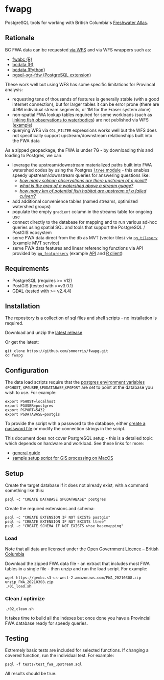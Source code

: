 # fwapg

PostgreSQL tools for working with British Columbia's [Freshwater Atlas](https://www2.gov.bc.ca/gov/content/data/geographic-data-services/topographic-data/freshwater).

## Rationale

BC FWA data can be requested [via WFS](https://openmaps.gov.bc.ca/geo/pub/wfs?service=WFS&version=2.0.0&request=GetFeature&typeName=WHSE_BASEMAPPING.FWA_LAKES_POLY&outputFormat=json&SRSNAME=epsg%3A3005&CQL_FILTER=GNIS_NAME_1=%27Quamichan%20Lake%27) and via WFS wrappers such as:

- [fwabc (R)](https://github.com/poissonconsulting/fwabc)
- [bcdata (R)](https://github.com/bcgov/bcdata)
- [bcdata (Python)](https://github.com/smnorris/bcdata)
- [pgsql-ogr-fdw (PostgreSQL extension)](https://github.com/pramsey/pgsql-ogr-fdw)

These work well but using WFS has some specific limitations for Provincal analysis:

- requesting tens of thousands of features is generally stable (with a good internet connection), but for larger tables it can be error prone (there are 4.9M individual stream segments, or 1M for the Fraser system alone)
- non-spatial FWA lookup tables required for some workloads (such as [linking fish observations to waterbodies](https://github.com/smnorris/bcfishobs)) are not published via WFS ([example](https://catalogue.data.gov.bc.ca/dataset/freshwater-atlas-20k-50k-stream-cross-reference-table))
- querying WFS via `CQL_FILTER` expressions works well but the WFS does not specifically support upstream/downstream relationships built into the FWA data

As a zipped geopackage, the FWA is under 7G - by downloading this and loading to Postgres, we can:

- leverage the upstream/downstream materialized paths built into FWA watershed codes by using the Postgres [`ltree` module](https://www.postgresql.org/docs/current/ltree.html) - this enables speedy upstream/downstream queries for answering questions like:
    + [*how many salmon observations are there upstream of a point?*](https://github.com/smnorris/bcfishobs)
    + [*what is the area of a watershed above a stream guage?*](https://github.com/smnorris/bcbasins)
    + [*how many km of potential fish habitat are upstream of a failed culvert?*](https://github.com/smnorris/pscis)
- add additional convenience tables (named streams, optimized watershed groups)
- populate the empty `gradient` column in the streams table for ongoing use
- connect directly to the database for mapping and to run various ad-hoc queries using spatial SQL and tools that support the PostgreSQL / PostGIS ecosystem
- serve FWA data direct from the db as MVT (vector tiles) via [`pg_tileserv`](https://github.com/CrunchyData/pg_tileserv) (example [MVT service](https://www.hillcrestgeo.ca/pg_tileserv))
- serve FWA data features and linear referencing functions via API provided by [`pg_featureserv`](https://github.com/CrunchyData/pg_featureserv) (example [API](https://www.hillcrestgeo.ca/fwapg) and [R client](https://github.com/poissonconsulting/fwapgr/))


## Requirements

- PostgreSQL (requires >= v12)
- PostGIS (tested with >=v3.0.1)
- GDAL (tested with >= v2.4.4)


## Installation

The repository is a collection of sql files and shell scripts - no installation is required.

Download and unzip the [latest release](https://github.com/smnorris/fwapg/releases)

Or get the latest:

    git clone https://github.com/smnorris/fwapg.git
    cd fwapg


## Configuration

The data load scripts require that the [postgres environment variables](https://www.postgresql.org/docs/current/libpq-envars.html) `$PGHOST`, `$PGUSER`,`$PGDATABASE`,`$PGPORT` are set to point at the database you wish to use. For example:

    export PGHOST=localhost
    export PGUSER=postgres
    export PGPORT=5432
    export PGDATABASE=postgis

To provide the script with a password to the database, either [create a password file]( https://www.postgresql.org/docs/current/libpq-pgpass.html) or modify the connection strings in the script.

This document does not cover PostgreSQL setup - this is a detailed topic which depends on hardware and workload. See these links for more:

- [general guide](https://wiki.postgresql.org/wiki/Performance_Optimization)
- [sample setup script for GIS processing on MacOS](https://github.com/bcgov/designatedlands/blob/master/scripts/postgres_mac_setup.sh)


## Setup

Create the target database if it does not already exist, with a command something like this:

    psql -c "CREATE DATABASE $PGDATABASE" postgres

Create the required extensions and schema:

    psql -c "CREATE EXTENSION IF NOT EXISTS postgis"
    psql -c "CREATE EXTENSION IF NOT EXISTS ltree"
    psql -c "CREATE SCHEMA IF NOT EXISTS whse_basemapping"

### Load

Note that all data are licensed under the [Open Government Licence – British Columbia](https://www2.gov.bc.ca/gov/content/data/open-data/open-government-licence-bc)

Download the zipped FWA data file - an extract that includes most FWA tables in a single file - then unzip and run the load script. For example:

    wget https://geobc.s3-us-west-2.amazonaws.com/FWA_20210308.zip
    unzip FWA_20210308.zip
    ./01_load.sh

### Clean / optimize

    ./02_clean.sh

It takes time to build all the indexes but once done you have a Provincial FWA database ready for speedy queries.

## Testing

Extremely basic tests are included for selected functions.
If changing a covered function, run the individual test. For example:

    psql -f tests/test_fwa_upstream.sql

All results should be true.